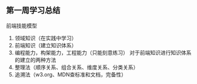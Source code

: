 第一周学习总结
------
前端技能模型
1.	领域知识（在实践中学习）
2.	前端知识（建立知识体系）
3. 	编程能力，构架能力，工程能力（只能刻意练习）
对于前端知识进行知识体系的建立的两种方法
1.	整理法（顺序关系、组合关系、维度关系、分类关系）
2.	追溯法（w3.org、MDN查标准和文档，完备性）
